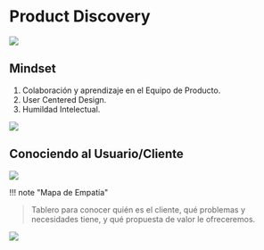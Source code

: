 # Product Discovery

![](Pasted%20image%2020240925145433.png)

## Mindset
1. Colaboración y aprendizaje en el Equipo de Producto.
2. User Centered Design.
3. Humildad Intelectual.

![](Pasted%20image%2020240925155357.png)


## Conociendo al Usuario/Cliente

![](Pasted%20image%2020240925155450.png)


!!! note "Mapa de Empatía"
> Tablero para conocer quién es el cliente, qué problemas y necesidades tiene, y qué propuesta de valor le ofreceremos.

![](Pasted%20image%2020240925155551.png)
